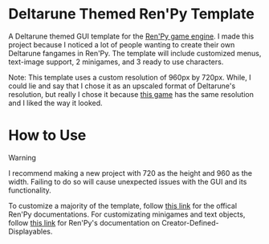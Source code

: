 # Deltarune Themed Ren'Py Template
A Deltarune themed GUI template for the [Ren'Py game engine](https://github.com/renpy/renpy). I made this project because I noticed a lot of people wanting to create their own Deltarune fangames in Ren'Py. The template will include customized menus, text-image support, 2 minigames, and 3 ready to use characters.

Note: This template uses a custom resolution of 960px by 720px. While, I could lie and say that I chose it as an upscaled format of Deltarune's resolution, but really I chose it because [this game](https://derpychocho.itch.io/dating-start) has the same resolution and I liked the way it looked.

# How to Use
> [!WARNING]
> I recommend making a new project with 720 as the height and 960 as the width. Failing to do so will cause unexpected issues with the GUI and its functionality. 

To customize a majority of the template, follow [this link](https://www.renpy.org/doc/html/index.html) for the offical Ren'Py documentations. For customizating minigames and text objects, follow [this link](https://www.renpy.org/doc/html/cdd.html) for Ren'Py's documentation on Creator-Defined-Displayables.
